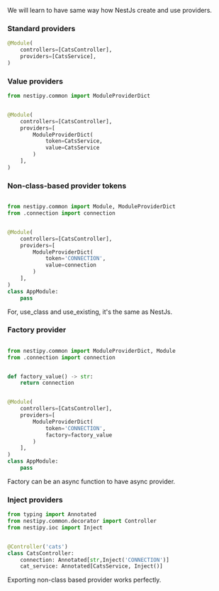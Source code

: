We will learn to have same way how NestJs create and use providers.

### Standard providers

```python
@Module(
    controllers=[CatsController],
    providers=[CatsService],
)
```

### Value providers

```python
from nestipy.common import ModuleProviderDict


@Module(
    controllers=[CatsController],
    providers=[
        ModuleProviderDict(
            token=CatsService,
            value=CatsService
        )
    ],
)
```

### Non-class-based provider tokens

```python

from nestipy.common import Module, ModuleProviderDict
from .connection import connection


@Module(
    controllers=[CatsController],
    providers=[
        ModuleProviderDict(
            token='CONNECTION',
            value=connection
        )
    ],
)
class AppModule:
    pass
```

For, use_class and use_existing, it's the same as NestJs.

### Factory provider

```python

from nestipy.common import ModuleProviderDict, Module
from .connection import connection


def factory_value() -> str:
    return connection


@Module(
    controllers=[CatsController],
    providers=[
        ModuleProviderDict(
            token='CONNECTION',
            factory=factory_value
        )
    ],
)
class AppModule:
    pass

```

Factory can be an async function to have async provider.

### Inject providers

```python
from typing import Annotated
from nestipy.common.decorator import Controller
from nestipy.ioc import Inject


@Controller('cats')
class CatsController:
    connection: Annotated[str,Inject('CONNECTION')]
    cat_service: Annotated[CatsService, Inject()]
```

Exporting non-class based provider works perfectly.
